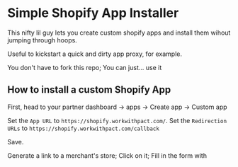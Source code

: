 
# Simple Shopify App Installer
This nifty lil guy lets you create custom shopify apps and install them wihout jumping through hoops.

Useful to kickstart a quick and dirty app proxy, for example.

You don't have to fork this repo; You can just... use it

## How to install a custom Shopify App

First, head to your partner dashboard -> apps -> Create app -> Custom app

Set the `App URL` to `https://shopify.workwithpact.com/`.
Set the `Redirection URLs` to `https://shopify.workwithpact.com/callback`

Save.

Generate a link to a merchant's store; Click on it; Fill in the form with 
